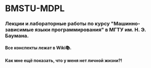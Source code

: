 # BMSTU-MDPL
### Лекции и лабораторные работы по курсу "Машинно-зависимые языки программирования" в МГТУ им. Н. Э. Баумана.
#### Все конспекты лежат в <b>Wiki</b>:books:.
#### Как мне ещё показать, что у меня нет личной жизни?!
